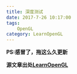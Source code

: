 ```yaml
---
title: 深度测试
date: 2017-7-26 10:17:00
tags: 
    OpenGL
category: LearnOpenGL
---
```


**PS:感冒了，拖这么久更新**

**源文章出处[LearnOpenGL](http://learnopengl-cn.readthedocs.io/zh/latest/04%20Advanced%20OpenGL/01%20Depth%20testing/)**